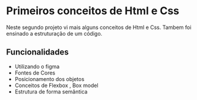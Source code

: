 
# Primeiros conceitos de Html e Css

Neste segundo projeto vi mais alguns conceitos de Html e Css. Tambem foi ensinado a estruturação de um código.



## Funcionalidades

- Utilizando o figma
- Fontes de Cores
- Posicionamento dos objetos
- Conceitos de Flexbox , Box model
- Estrutura de forma semântica

